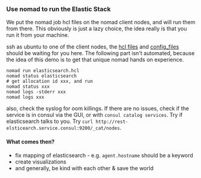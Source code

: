 ### Use nomad to run the Elastic Stack

We put the nomad job hcl files on the nomad client nodes, and will run them from there. This obviously is just a lazy choice, the idea really is that you run it from your machine.

ssh as ubuntu to one of the client nodes, the [hcl files](../nomad_prepare/hcl_files) and [config_files](../nomad_prepare/config_files) should be waiting for you here. The following part isn't automated, because the idea of this demo is to get that unique nomad hands on experience.

```
nomad run elasticsearch.hcl
nomad status elasticsearch
# get allocation id xxx, and run
nomad status xxx
nomad logs -stderr xxx
nomad logs xxx
```
also, check the syslog for oom killings.
If there are no issues, check if the service is in consul via the GUI, or with `consul catalog services`. 
Try if elasticsearch talks to you. 
Try `curl http://rest-elsticearch.service.consul:9200/_cat/nodes`. 

#### What comes then?

* fix mapping of elasticsearch - e.g. `agent.hostname` should be a keyword
* create visualizations
* and generally, be kind with each other & save the world
